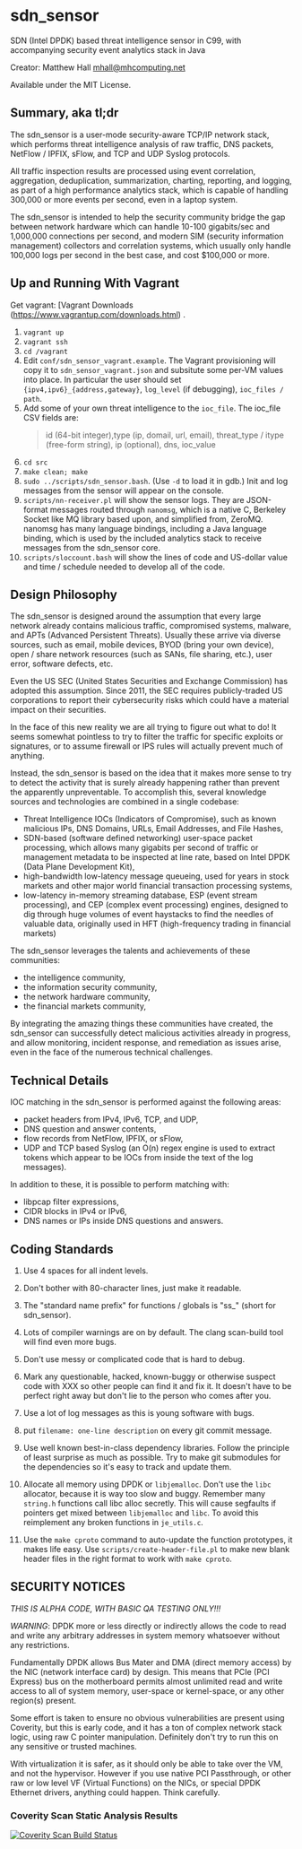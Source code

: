 # sdn_sensor #

SDN (Intel DPDK) based threat intelligence sensor in C99,
with accompanying security event analytics stack in Java

Creator: Matthew Hall <mhall@mhcomputing.net>

Available under the MIT License.

## Summary, aka tl;dr ##

The sdn_sensor is a user-mode security-aware TCP/IP network stack, which 
performs threat intelligence analysis of raw traffic, DNS packets, NetFlow / 
IPFIX, sFlow, and TCP and UDP Syslog protocols.

All traffic inspection results are processed using event correlation, 
aggregation, deduplication, summarization, charting, reporting, and logging, 
as part of a high performance analytics stack, which is capable of handling 
300,000 or more events per second, even in a laptop system.

The sdn_sensor is intended to help the security community bridge the gap 
between network hardware which can handle 10-100 gigabits/sec and 1,000,000 
connections per second, and modern SIM (security information management) 
collectors and correlation systems, which usually only handle 100,000 logs per 
second in the best case, and cost $100,000 or more.

## Up and Running With Vagrant ##

Get vagrant: [Vagrant Downloads (https://www.vagrantup.com/downloads.html) .

1. `vagrant up`
2. `vagrant ssh`
3. `cd /vagrant`
4. Edit `conf/sdn_sensor_vagrant.example`. The Vagrant provisioning will copy 
it to `sdn_sensor_vagrant.json` and subsitute some per-VM values into place. 
In particular the user should set `{ipv4,ipv6}_{address,gateway}`, `log_level` 
(if debugging), `ioc_files / path`.
5. Add some of your own threat intelligence to the `ioc_file`. The ioc_file 
   CSV fields are:
   > id (64-bit integer),type (ip, domail, url, email), threat_type / itype (free-form string), ip (optional), dns, ioc_value
6. `cd src`
7. `make clean; make`
8. `sudo ../scripts/sdn_sensor.bash`. (Use `-d` to load it in gdb.) Init
   and log messages from the sensor will appear on the console.
9. `scripts/nn-receiver.pl` will show the sensor logs. They are JSON-format
   messages routed through `nanomsg`, which is a native C, Berkeley Socket 
   like MQ library based upon, and simplified from, ZeroMQ. nanomsg has many 
   language bindings, including a Java language binding, which is used by
   the included analytics stack to receive messages from the sdn_sensor core.
10. `scripts/sloccount.bash` will show the lines of code and US-dollar value 
   and time / schedule needed to develop all of the code.

## Design Philosophy ##

The sdn_sensor is designed around the assumption that every large network 
already contains malicious traffic, compromised systems, malware, and APTs 
(Advanced Persistent Threats). Usually these arrive via diverse sources, such 
as email, mobile devices, BYOD (bring your own device), open / share network 
resources (such as SANs, file sharing, etc.), user error, software defects, 
etc.

Even the US SEC (United States Securities and Exchange Commission) has adopted 
this assumption. Since 2011, the SEC requires publicly-traded US corporations 
to report their cybersecurity risks which could have a material impact on 
their securities.

In the face of this new reality we are all trying to figure out what to do! It 
seems somewhat pointless to try to filter the traffic for specific exploits or 
signatures, or to assume firewall or IPS rules will actually prevent much of 
anything.

Instead, the sdn_sensor is based on the idea that it makes more sense to try 
to detect the activity that is surely already happening rather than prevent 
the apparently unpreventable. To accomplish this, several knowledge sources 
and technologies are combined in a single codebase:

* Threat Intelligence IOCs (Indicators of Compromise), such as known malicious 
  IPs, DNS Domains, URLs, Email Addresses, and File Hashes,
* SDN-based (software defined networking) user-space packet processing, which 
  allows many gigabits per second of traffic or management metadata to be 
  inspected at line rate, based on Intel DPDK (Data Plane Development Kit),
* high-bandwidth low-latency message queueing, used for years in stock markets 
  and other major world financial transaction processing systems,
* low-latency in-memory streaming database, ESP (event stream processing), and 
  CEP (complex event processing) engines, designed to dig through huge volumes 
  of event haystacks to find the needles of valuable data, originally used in 
  HFT (high-frequency trading in financial markets)

The sdn_sensor leverages the talents and achievements of these communities:

* the intelligence community,
* the information security community,
* the network hardware community,
* the financial markets community,

By integrating the amazing things these communities have created, the 
sdn_sensor can successfully detect malicious activities already in progress, 
and allow monitoring, incident response, and remediation as issues arise, even 
in the face of the numerous technical challenges.

## Technical Details ##

IOC matching in the sdn_sensor is performed against the following areas:

* packet headers from IPv4, IPv6, TCP, and UDP,
* DNS question and answer contents,
* flow records from NetFlow, IPFIX, or sFlow,
* UDP and TCP based Syslog (an O(n) regex engine is used to extract tokens 
  which appear to be IOCs from inside the text of the log messages).

In addition to these, it is possible to perform matching with:
* libpcap filter expressions,
* CIDR blocks in IPv4 or IPv6,
* DNS names or IPs inside DNS questions and answers.

## Coding Standards ##

1) Use 4 spaces for all indent levels.

2) Don't bother with 80-character lines, just make it readable.

3) The "standard name prefix" for functions / globals is "ss_" (short for 
sdn_sensor).

4) Lots of compiler warnings are on by default. The clang scan-build tool will 
find even more bugs.

5) Don't use messy or complicated code that is hard to debug.

6) Mark any questionable, hacked, known-buggy or otherwise suspect code with 
XXX so other people can find it and fix it. It doesn't have to be perfect 
right away but don't lie to the person who comes after you.

7) Use a lot of log messages as this is young software with bugs.

8) put `filename: one-line description` on every git commit message.

9) Use well known best-in-class dependency libraries. Follow the principle of 
least surprise as much as possible. Try to make git submodules for the 
dependencies so it's easy to track and update them.

10) Allocate all memory using DPDK or `libjemalloc`. Don't use the `libc` 
allocator, because it is way too slow and buggy. Remember many `string.h` 
functions call libc alloc secretly. This will cause segfaults if pointers get 
mixed between `libjemalloc` and `libc`. To avoid this reimplement any broken 
functions in `je_utils.c`.

11) Use the `make cproto` command to auto-update the function prototypes, it 
makes life easy. Use `scripts/create-header-file.pl` to make new blank header 
files in the right format to work with `make cproto`.

## SECURITY NOTICES ##

*THIS IS ALPHA CODE, WITH BASIC QA TESTING ONLY!!!*

*WARNING*: DPDK more or less directly or indirectly allows the code to read 
and write any arbitrary addresses in system memory whatsoever without any 
restrictions.

Fundamentally DPDK allows Bus Mater and DMA (direct memory access) by the NIC 
(network interface card) by design. This means that PCIe (PCI Express) bus on 
the motherboard permits almost unlimited read and write access to all of 
system memory, user-space or kernel-space, or any other region(s) present.

Some effort is taken to ensure no obvious vulnerabilities are present using 
Coverity, but this is early code, and it has a ton of complex network stack 
logic, using raw C pointer manipulation. Definitely don't try to run this on 
any sensitive or trusted machines.

With virtualization it is safer, as it should only be able to take over the 
VM, and not the hypervisor. However if you use native PCI Passthrough, or 
other raw or low level VF (Virtual Functions) on the NICs, or special DPDK 
Ethernet drivers, anything could happen. Think carefully.

### Coverity Scan Static Analysis Results ###

<a href="https://scan.coverity.com/projects/2908">
<img src="https://scan.coverity.com/projects/2908/badge.svg"
     alt="Coverity Scan Build Status" />
</a>
